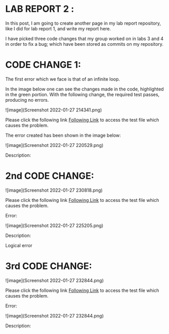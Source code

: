# LAB REPORT 2 :

In this post, I am going to create another page in my lab report repository, like I did for lab report 1, and write my report here.

I have picked three code changes that my group worked on in labs 3 and 4 in order to fix a bug; which have been stored as commits on my repository. 

# CODE CHANGE 1:

The first error which we face is that of an infinite loop.

In the image below one can see the changes made in the code, highlighted in the green portion.
With the following change, the required test passes, producing no errors. 

![image](Screenshot 2022-01-27 214341.png)

Please click the following link [Following Link](https://github.com/IshanBanerjee2003/cse15l-lab-reports/blob/main/test-file2.md)  to access the test file which causes the problem.

The error created has been shown in the image below:

![image](Screenshot 2022-01-27 220529.png)

Description:
 


# 2nd CODE CHANGE:

![image](Screenshot 2022-01-27 230818.png)

Please click the following link [Following Link](https://github.com/IshanBanerjee2003/cse15l-lab-reports/blob/main/test-file9.md)  to access the test file which causes the problem.

Error:

![image](Screenshot 2022-01-27 225205.png)

Description:

Logical error

# 3rd CODE CHANGE:

![image](Screenshot 2022-01-27 232844.png)

Please click the following link [Following Link](https://github.com/IshanBanerjee2003/markdown-parse/blob/main/test-file.md)  to access the test file which causes the problem.

Error:

![image](Screenshot 2022-01-27 232844.png)

Description:






